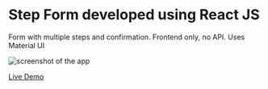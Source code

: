 # Step Form developed using React JS

 Form with multiple steps and confirmation. Frontend only, no API. Uses Material UI

 ![screenshot of the app](https://raw.githubusercontent.com/praveenorugantitech/praveenorugantitech-reactjs/master/0_Projects/praveenorugantitech-step-form/src/images/screenshot.PNG "Step From")


[Live Demo](https://praveenorugantitech-step-form.firebaseapp.com)


